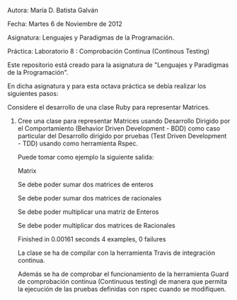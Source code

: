 
  Autora:	María D. Batista Galván

  Fecha:	Martes 6 de Noviembre de 2012

  Asignatura:	Lenguajes y Paradigmas de la Programación.

  Práctica:	Laboratorio 8 : Comprobación Continua (Continous Testing)


  Este repositorio está creado para la asignatura de "Lenguajes y Paradigmas de la Programación".


  En dicha asignatura y para esta octava práctica se debía realizar los siguientes pasos:

  Considere el desarrollo de una clase Ruby para representar Matrices. 

  1) Cree una clase para representar Matrices usando Desarrollo Dirigido por el Comportamiento (Behavior 
     Driven Development - BDD) como caso particular del Desarrollo dirigido por pruebas (Test Driven 
     Development - TDD) usando como herramienta Rspec. 

     Puede tomar como ejemplo la siguiente salida:

     Matrix

     Se debe poder sumar dos matrices de enteros

     Se debe poder sumar dos matrices de racionales

     Se debe poder multiplicar una matriz de Enteros

     Se debe poder multiplicar dos matrices de Racionales

     Finished in 0.00161 seconds
     4 examples, 0 failures

     La clase se ha de compilar con la herramienta Travis de integración continua. 

     Además se ha de comprobar el funcionamiento de la herramienta Guard de comprobación continua (Continuous 
     testing) de manera que permita la ejecución de las pruebas definidas con rspec cuando se modifiquen.